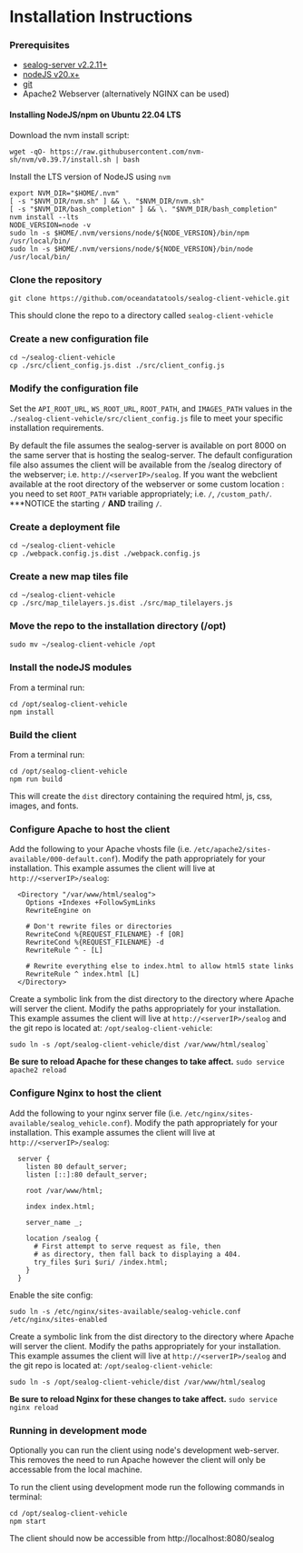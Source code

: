# Installation Instructions

### Prerequisites

 - [sealog-server v2.2.11+](https://github.com/oceandatatools/sealog-server)
 - [nodeJS v20.x+](https://nodejs.org)
 - [git](https://git-scm.com)
 - Apache2 Webserver (alternatively NGINX can be used)
 
#### Installing NodeJS/npm on Ubuntu 22.04 LTS

Download the nvm install script:
```
wget -qO- https://raw.githubusercontent.com/nvm-sh/nvm/v0.39.7/install.sh | bash
```
Install the LTS version of NodeJS using `nvm`
```
export NVM_DIR="$HOME/.nvm"
[ -s "$NVM_DIR/nvm.sh" ] && \. "$NVM_DIR/nvm.sh"
[ -s "$NVM_DIR/bash_completion" ] && \. "$NVM_DIR/bash_completion"
nvm install --lts
NODE_VERSION=node -v
sudo ln -s $HOME/.nvm/versions/node/${NODE_VERSION}/bin/npm /usr/local/bin/
sudo ln -s $HOME/.nvm/versions/node/${NODE_VERSION}/bin/node /usr/local/bin/
```

### Clone the repository

```
git clone https://github.com/oceandatatools/sealog-client-vehicle.git
```

This should clone the repo to a directory called `sealog-client-vehicle`

### Create a new configuration file

```
cd ~/sealog-client-vehicle
cp ./src/client_config.js.dist ./src/client_config.js
```

### Modify the configuration file

Set the `API_ROOT_URL`, `WS_ROOT_URL`, `ROOT_PATH`, and `IMAGES_PATH` values in the `./sealog-client-vehicle/src/client_config.js` file to meet your specific installation requirements.

By default the file assumes the sealog-server is available on port 8000 on the same server that is hosting the sealog-server.  The default configuration file also assumes the client will be available from the /sealog directory of the webserver; i.e. `http://<serverIP>/sealog`.  If you want the webclient available at the root directory of the webserver or some custom location :  you need to set `ROOT_PATH` variable appropriately; i.e. `/`, `/custom_path/`. ***NOTICE the starting `/` **AND** trailing `/`.

### Create a deployment file
```
cd ~/sealog-client-vehicle
cp ./webpack.config.js.dist ./webpack.config.js
```

### Create a new map tiles file
```
cd ~/sealog-client-vehicle
cp ./src/map_tilelayers.js.dist ./src/map_tilelayers.js
```

### Move the repo to the installation directory (/opt)
```
sudo mv ~/sealog-client-vehicle /opt
```

### Install the nodeJS modules
From a terminal run:
```
cd /opt/sealog-client-vehicle
npm install
```

### Build the client
From a terminal run:
```
cd /opt/sealog-client-vehicle
npm run build
```

This will create the `dist` directory containing the required html, js, css, images, and fonts.

### Configure Apache to host the client
Add the following to your Apache vhosts file (i.e. `/etc/apache2/sites-available/000-default.conf`).  Modify the path appropriately for your installation. This example assumes the client will live at `http://<serverIP>/sealog`:
```
  <Directory "/var/www/html/sealog">
    Options +Indexes +FollowSymLinks
    RewriteEngine on
  
    # Don't rewrite files or directories
    RewriteCond %{REQUEST_FILENAME} -f [OR]
    RewriteCond %{REQUEST_FILENAME} -d
    RewriteRule ^ - [L]
    
    # Rewrite everything else to index.html to allow html5 state links
    RewriteRule ^ index.html [L]
  </Directory>
```

Create a symbolic link from the dist directory to the directory where Apache will server the client.  Modify the paths appropriately for your installation.  This example assumes the client will live at `http://<serverIP>/sealog` and the git repo is located at: `/opt/sealog-client-vehicle`:
```
sudo ln -s /opt/sealog-client-vehicle/dist /var/www/html/sealog`
```

**Be sure to reload Apache for these changes to take affect.**
`sudo service apache2 reload`

### Configure Nginx to host the client
Add the following to your nginx server file (i.e. `/etc/nginx/sites-available/sealog_vehicle.conf`).  Modify the path appropriately for your installation. This example assumes the client will live at `http://<serverIP>/sealog`:
```
  server {
    listen 80 default_server;
    listen [::]:80 default_server;

    root /var/www/html;

    index index.html;

    server_name _;

    location /sealog {
      # First attempt to serve request as file, then
      # as directory, then fall back to displaying a 404.
      try_files $uri $uri/ /index.html;
    }
  }
```

Enable the site config:
```
sudo ln -s /etc/nginx/sites-available/sealog-vehicle.conf /etc/nginx/sites-enabled
```

Create a symbolic link from the dist directory to the directory where Apache will server the client.  Modify the paths appropriately for your installation.  This example assumes the client will live at `http://<serverIP>/sealog` and the git repo is located at: `/opt/sealog-client-vehicle`:
```
sudo ln -s /opt/sealog-client-vehicle/dist /var/www/html/sealog
```

**Be sure to reload Nginx for these changes to take affect.**
`sudo service nginx reload`

### Running in development mode ###
Optionally you can run the client using node's development web-server.  This removes the need to run Apache however the client will only be accessable from the local machine.

To run the client using development mode run the following commands in terminal:
```
cd /opt/sealog-client-vehicle
npm start
```
The client should now be accessible from http://localhost:8080/sealog
